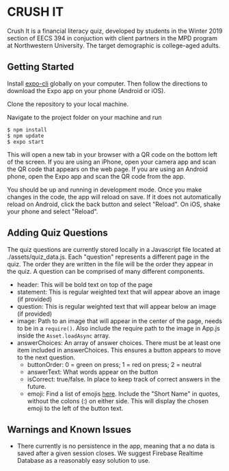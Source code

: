 # CRUSH IT
Crush It is a financial literacy quiz, developed by students in the Winter 2019 section of EECS 394 in conjuction with client partners in the MPD program at Northwestern University. The target demographic is college-aged adults.

## Getting Started

Install [expo-cli](https://docs.expo.io/versions/latest/introduction/installation/) globally on your computer. Then follow the directions to download the Expo app on your phone (Android or iOS).

Clone the repository to your local machine.

Navigate to the project folder on your machine and run 
``` 
$ npm install 
$ npm update 
$ expo start
```
This will open a new tab in your browser with a QR code on the bottom left of the screen. If you are using an iPhone, open your camera app and scan the QR code that appears on the web page. If you are using an Android phone, open the Expo app and scan the QR code from the app. 

You should be up and running in development mode. Once you make changes in the code, the app will reload on save. If it does not automatically reload on Android, click the back button and select "Reload". On iOS, shake your phone and select "Reload".

## Adding Quiz Questions
The quiz questions are currently stored locally in a Javascript file located at ./assets/quiz_data.js. Each "question" represents a different page in the quiz. The order they are written in the file will be the order they appear in the quiz. A question can be comprised of many different components.
* header: This will be bold text on top of the page
* statement: This is regular weighted text that will appear above an image (if provided)
* question: This is regular weighted text that will appear below an image (if provided)
* image: Path to an image that will appear in the center of the page, needs to be in a `require()`. Also include the require path to the image in App.js inside the `Asset.loadAsync` array.
* answerChoices: An array of answer choices. There must be at least one item included in answerChoices. This ensures a button appears to move to the next question. 
    * buttonOrder: 0 = green on press; 1 = red on press; 2 = neutral
    * answerText: What words appear on the button
    * isCorrect: true/false. In place to keep track of correct answers in the future.
    * emoji: Find a list of emojis [here](https://unicodey.com/emoji-data/table.htm?fbclid=IwAR36sLDOFtam-svvNDv9cFnG9nPhLbKpgL_uLC45CTOmZ10MWVoqnyJaVwE). Include the "Short Name" in quotes, without the colons (:) on either side. This will display the chosen emoji to the left of the button text.



## Warnings and Known Issues

* There currently is no persistence in the app, meaning that a no data is saved after a given session closes. We suggest Firebase Realtime Database as a reasonably easy solution to use.